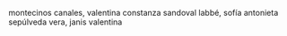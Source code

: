 montecinos canales, valentina constanza
sandoval labbé, sofía antonieta
sepúlveda vera, janis valentina